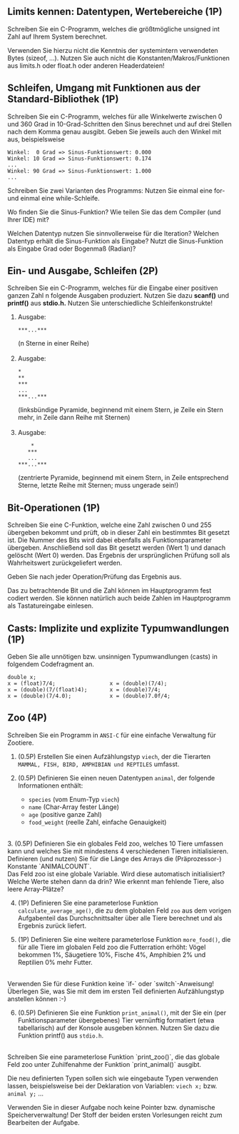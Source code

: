 ## Limits kennen: Datentypen, Wertebereiche (1P)  
Schreiben Sie ein C-Programm, welches die größtmögliche unsigned int Zahl auf Ihrem System berechnet.

Verwenden Sie hierzu nicht die Kenntnis der systemintern verwendeten Bytes (sizeof, …). Nutzen Sie auch nicht die Konstanten/Makros/Funktionen aus limits.h oder float.h oder anderen Headerdateien!

## Schleifen, Umgang mit Funktionen aus der Standard-Bibliothek (1P)  
Schreiben Sie ein C-Programm, welches für alle Winkelwerte zwischen 0 und 360 Grad in 10-Grad-Schritten den Sinus berechnet und auf drei Stellen nach dem Komma genau ausgibt. Geben Sie jeweils auch den Winkel mit aus, beispielsweise
~~~
Winkel:  0 Grad => Sinus-Funktionswert: 0.000
Winkel: 10 Grad => Sinus-Funktionswert: 0.174
...
Winkel: 90 Grad => Sinus-Funktionswert: 1.000
...
~~~
Schreiben Sie zwei Varianten des Programms: Nutzen Sie einmal eine for- und einmal eine while-Schleife.

Wo finden Sie die Sinus-Funktion? Wie teilen Sie das dem Compiler (und Ihrer IDE) mit?

Welchen Datentyp nutzen Sie sinnvollerweise für die Iteration? Welchen Datentyp erhält die Sinus-Funktion als Eingabe? Nutzt die Sinus-Funktion als Eingabe Grad oder Bogenmaß (Radian)?

## Ein- und Ausgabe, Schleifen (2P)  
Schreiben Sie ein C-Programm, welches für die Eingabe einer positiven ganzen Zahl n folgende Ausgaben produziert. Nutzen Sie dazu __scanf()__ und __printf()__ aus __stdio.h.__ Nutzen Sie unterschiedliche Schleifenkonstrukte!

1. Ausgabe:
    ~~~
    ***...***
    ~~~
    (n Sterne in einer Reihe)  
    <br>
2. Ausgabe:
    ~~~
    *
    **
    ***
    ...
    ***...***
    ~~~
    (linksbündige Pyramide, beginnend mit einem Stern, je Zeile ein Stern mehr, in Zeile dann Reihe mit Sternen)  
    <br>
3. Ausgabe:
    ~~~
        *
       ***
       ...
    ***...***
    ~~~
    (zentrierte Pyramide, beginnend mit einem Stern, in Zeile entsprechend Sterne, letzte Reihe mit Sternen; muss ungerade sein!)  

## Bit-Operationen (1P)
Schreiben Sie eine C-Funktion, welche eine Zahl zwischen 0 und 255 übergeben bekommt und prüft, ob in dieser Zahl ein bestimmtes Bit gesetzt ist. Die Nummer des Bits wird dabei ebenfalls als Funktionsparameter übergeben. Anschließend soll das Bit gesetzt werden (Wert 1) und danach gelöscht (Wert 0) werden. Das Ergebnis der ursprünglichen Prüfung soll als Wahrheitswert zurückgeliefert werden.

Geben Sie nach jeder Operation/Prüfung das Ergebnis aus.

Das zu betrachtende Bit und die Zahl können im Hauptprogramm fest codiert werden. Sie können natürlich auch beide Zahlen im Hauptprogramm als Tastatureingabe einlesen.  
## Casts: Implizite und explizite Typumwandlungen (1P)
Geben Sie alle unnötigen bzw. unsinnigen Typumwandlungen (casts) in folgendem Codefragment an.  
~~~
double x;
x = (float)7/4;                 x = (double)(7/4);
x = (double)(7/(float)4);       x = (double)7/4;
x = (double)(7/4.0);            x = (double)7.0f/4;
~~~

## Zoo (4P)  
Schreiben Sie ein Programm in `ANSI-C` für eine einfache Verwaltung für Zootiere.

1. (0.5P) Erstellen Sie einen Aufzählungstyp `viech`, der die Tierarten `MAMMAL, FISH, BIRD, AMPHIBIAN und REPTILES` umfasst.

2. (0.5P) Definieren Sie einen neuen Datentypen `animal`, der folgende Informationen enthält:
   * `species` (vom Enum-Typ `viech`)
   * `name` (Char-Array fester Länge)
   * `age` (positive ganze Zahl)
   * `food_weight` (reelle Zahl, einfache Genauigkeit)  
<br>
3. (0.5P) Definieren Sie ein globales Feld zoo, welches 10 Tiere umfassen kann und welches Sie mit mindestens 4 verschiedenen Tieren initialisieren.  
<br>
Definieren (und nutzen) Sie für die Länge des Arrays die (Präprozessor-) Konstante `ANIMALCOUNT`.  
<br>
Das Feld zoo ist eine globale Variable. Wird diese automatisch initialisiert? Welche Werte stehen dann da drin? Wie erkennt man fehlende Tiere, also leere Array-Plätze?

4. (1P) Definieren Sie eine parameterlose Funktion `calculate_average_age()`, die zu dem globalen Feld `zoo` aus dem vorigen Aufgabenteil das Durchschnittsalter über alle Tiere berechnet und als Ergebnis zurück liefert.

5. (1P) Definieren Sie eine weitere parameterlose Funktion `more_food()`, die für alle Tiere im globalen Feld zoo die Futterration erhöht: Vögel bekommen 1%, Säugetiere 10%, Fische 4%, Amphibien 2% und Reptilien 0% mehr Futter.  
<br>
Verwenden Sie für diese Funktion keine `if-` oder `switch`-Anweisung! Überlegen Sie, was Sie mit dem im ersten Teil definierten Aufzählungstyp anstellen können :-)

6. (0.5P) Definieren Sie eine Funktion `print_animal()`, mit der Sie ein (per Funktionsparameter übergebenes) Tier vernünftig formatiert (etwa tabellarisch) auf der Konsole ausgeben können. Nutzen Sie dazu die Funktion printf() aus `stdio.h`.  
<br>
Schreiben Sie eine parameterlose Funktion `print_zoo()`, die das globale Feld zoo unter Zuhilfenahme der Funktion `print_animal()` ausgibt.

Die neu definierten Typen sollen sich wie eingebaute Typen verwenden lassen, beispielsweise bei der Deklaration von Variablen: `viech x;` bzw. `animal y;` …

Verwenden Sie in dieser Aufgabe noch keine Pointer bzw. dynamische Speicherverwaltung! Der Stoff der beiden ersten Vorlesungen reicht zum Bearbeiten der Aufgabe.